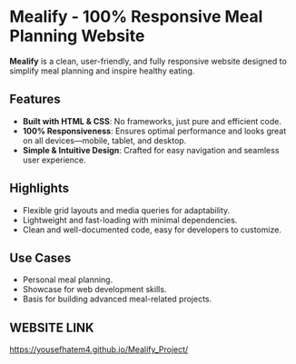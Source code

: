 # Mealify - 100% Responsive Meal Planning Website  

**Mealify** is a clean, user-friendly, and fully responsive website designed to simplify meal planning and inspire healthy eating.  

## Features  
- **Built with HTML & CSS**: No frameworks, just pure and efficient code.  
- **100% Responsiveness**: Ensures optimal performance and looks great on all devices—mobile, tablet, and desktop.  
- **Simple & Intuitive Design**: Crafted for easy navigation and seamless user experience.  

## Highlights  
- Flexible grid layouts and media queries for adaptability.  
- Lightweight and fast-loading with minimal dependencies.  
- Clean and well-documented code, easy for developers to customize.  

## Use Cases  
- Personal meal planning.  
- Showcase for web development skills.  
- Basis for building advanced meal-related projects.  

## WEBSITE LINK
https://yousefhatem4.github.io/Mealify_Project/
 
